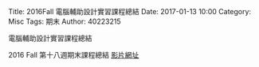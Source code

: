 Title: 2016Fall 電腦輔助設計實習課程總結
Date: 2017-01-13 10:00
Category: Misc
Tags: 期末
Author: 40223215

電腦輔助設計實習課程總結

<!-- PELICAN_END_SUMMARY -->

2016 Fall 第十八週期末課程總結
<a href="https://vimeo.com/199118782">影片網址</a>